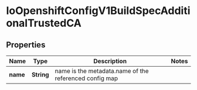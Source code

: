 
# IoOpenshiftConfigV1BuildSpecAdditionalTrustedCA

## Properties
Name | Type | Description | Notes
------------ | ------------- | ------------- | -------------
**name** | **String** | name is the metadata.name of the referenced config map | 




